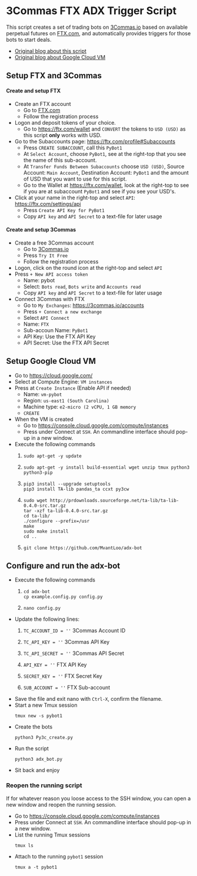 # 3Commas FTX ADX Trigger Script
 
This script creates a set of trading bots on [3Commas.io](https://3commas.io/?c=tc954485) based on available perpetual futures on [FTX.com](https://ftx.com/referrals#a=mvantloo), and automatically provides triggers for those bots to start deals.

- [Original blog about this script](https://onepercent.blog/2022/01/16/35-percent-roi-in-15-days-new-automated-trading-script/)
- [Original blog about Google Cloud VM](https://onepercent.blog/2022/01/11/run-python-trading-bots-on-google-vm-cloud/)

## Setup FTX and 3Commas

#### Create and setup FTX
- Create an FTX account
  - Go to [FTX.com](https://ftx.com/referrals#a=mvantloo)
  - Follow the registration process
- Logon and deposit tokens of your choice.
  - Go to https://ftx.com/wallet and `CONVERT` the tokens to `USD (USD)` as this script __only__ works with USD.
- Go to the Subaccounts page: https://ftx.com/profile#Subaccounts
  - Press `CREATE SUBACCOUNT`, call this `PyBot1`
  - At `Select Account`, choose `PyBot1`, see at the right-top that you see the name of this sub-account.
  - At `Transfer Funds Between Subaccounts` choose `USD (USD)`, Source Account: `Main Account`, Destination Account: `PyBot1` and the amount of USD that you want to use for this script.
  - Go to the Wallet at https://ftx.com/wallet, look at the right-top to see if you are at subaccount `PyBot1` and see if you see your USD's.
- Click at your name in the right-top and select `API`: https://ftx.com/settings/api
  - Press `Create API Key for PyBot1`
  - Copy `API key` and `API Secret` to a text-file for later usage

#### Create and setup 3Commas
- Create a free 3Commas account
  - Go to [3Commas.io](https://3commas.io/?c=tc954485) 
  - Press `Try It Free`
  - Follow the registration process
- Logon, click on the round icon at the right-top and select `API`
- Press `+ New API access token`
  - Name: pybot
  - Select: `Bots read`, `Bots write` and `Accounts read`
  - Copy `API key` and `API Secret` to a text-file for later usage
- Connect 3Commas with FTX
  - Go to `My Exchanges`: https://3commas.io/accounts
  - Press `+ Connect a new exchange`
  - Select `API Connect`
  - Name: `FTX`
  - Sub-accoun Name: `PyBot1`
  - API Key: Use the FTX API Key
  - API Secret: Use the FTX API Secret

## Setup Google Cloud VM

- Go to https://cloud.google.com/
- Select at Compute Engine: `VM instances`
- Press at `Create Instance` (Enable API if needed)
  - Name: `vm-pybot`
  - Region: `us-east1 (South Carolina)`
  - Machine type: `e2-micro (2 vCPU, 1 GB memory`
  - `CREATE`
- When the VM is created
  - Go to https://console.cloud.google.com/compute/instances
  - Press under Connect at `SSH`. An commandline interface should pop-up in a new window.
- Execute the following commands
  1. ```
     sudo apt-get -y update
     ```
  1. ```
     sudo apt-get -y install build-essential wget unzip tmux python3 python3-pip
     ```
  1. ```
     pip3 install --upgrade setuptools
     pip3 install TA-lib pandas_ta ccxt py3cw
     ```
  1. ```
     sudo wget http://prdownloads.sourceforge.net/ta-lib/ta-lib-0.4.0-src.tar.gz
     tar -xzf ta-lib-0.4.0-src.tar.gz
     cd ta-lib/
     ./configure --prefix=/usr
     make
     sudo make install
     cd ..
     ```
  1. ```
     git clone https://github.com/MvantLoo/adx-bot
     ```


## Configure and run the adx-bot

- Execute the following commands
  1. ```
     cd adx-bot
	 cp example.config.py config.py
	 ```
  1. ```
     nano config.py
	 ```
- Update the following lines:
  1. `TC_ACCOUNT_ID = ''` 3Commas Account ID
  1. `TC_API_KEY = ''` 3Commas API Key
  1. `TC_API_SECRET = ''` 3Commas API Secret

  1. `API_KEY = ''` FTX API Key
  1. `SECRET_KEY = ''` FTX Secret Key
  1. `SUB_ACCOUNT = ''` FTX Sub-account
- Save the file and exit nano with `Ctrl-X`, confirm the filename.
- Start a new Tmux session
  ```
  tmux new -s pybot1
  ```
- Create the bots
  ```
  python3 Py3c_create.py
  ```
- Run the script
  ```
  python3 adx_bot.py
  ```
- Sit back and enjoy

### Reopen the running script

If for whatever reason you loose access to the SSH window, you can open a new window and reopen the running session.

- Go to https://console.cloud.google.com/compute/instances
- Press under Connect at `SSH`. An commandline interface should pop-up in a new window.
- List the running Tmux sessions
  ```
  tmux ls
  ```
- Attach to the running `pybot1` session
  ```
  tmux a -t pybot1
  ```
